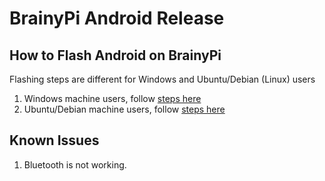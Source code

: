 # BrainyPi Android Release

## How to Flash Android on BrainyPi

Flashing steps are different for Windows and Ubuntu/Debian (Linux) users 

1.  Windows machine users, follow [steps here](FLASHING-windows.md)
2.  Ubuntu/Debian machine users, follow [steps here](FLASHING-ubuntu.md)

## Known Issues
1.  Bluetooth is not working.
